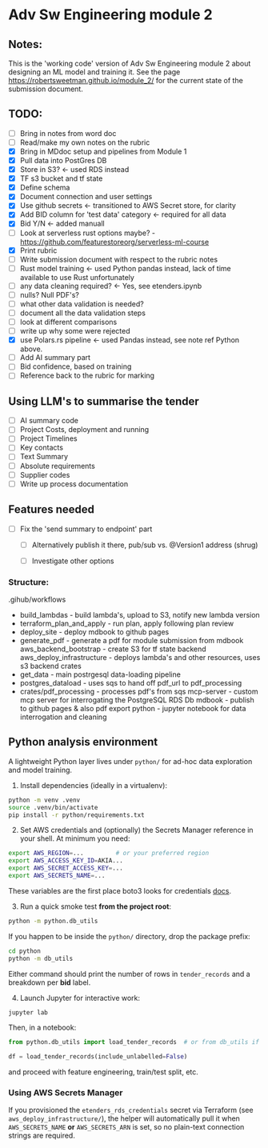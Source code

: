 # Adv Sw Engineering module 2

## Notes:

This is the 'working code' version of Adv Sw Engineering module 2 about designing an ML model and training it. See the page https://robertsweetman.github.io/module_2/ for the current state of the submission document.

## TODO:

- [ ] Bring in notes from word doc
- [ ] Read/make my own notes on the rubric
- [x] Bring in MDdoc setup and pipelines from Module 1
- [x] Pull data into PostGres DB
- [x] Store in S3? <- used RDS instead
- [x] TF s3 bucket and tf state
- [x] Define schema
- [x] Document connection and user settings
- [x] Use github secrets <- transitioned to AWS Secret store, for clarity
- [x] Add BID column for 'test data' category <- required for all data
- [x] Bid Y/N <- added manuall 
- [ ] Look at serverless rust options maybe? - https://github.com/featurestoreorg/serverless-ml-course 
- [x] Print rubric
- [ ] Write submission document with respect to the rubric notes
- [ ] Rust model training <- used Python pandas instead, lack of time available to use Rust unfortunately
- [ ] any data cleaning required? <- Yes, see etenders.ipynb
- [ ] nulls? Null PDF's?
- [ ] what other data validation is needed?
- [ ] document all the data validation steps
- [ ] look at different comparisons
- [ ] write up why some were rejected
- [x] use Polars.rs pipeline <- used Pandas instead, see note ref Python above.
- [ ] Add AI summary part
- [ ] Bid confidence, based on training
- [ ] Reference back to the rubric for marking

## Using LLM's to summarise the tender
- [ ] AI summary code
 - [ ] Project Costs, deployment and running 
 - [ ] Project Timelines
 - [ ] Key contacts
 - [ ] Text Summary
 - [ ] Absolute requirements
 - [ ] Supplier codes
- [ ] Write up process documentation

## Features needed
- [ ] Fix the 'send summary to endpoint' part
  - [ ] Alternatively publish it there, pub/sub vs. @Version1 address (shrug)
  - [ ] Investigate other options


### Structure: 

.gihub/workflows
 - build_lambdas            - build lambda's, upload to S3, notify new lambda version
 - terraform_plan_and_apply - run plan, apply following plan review
 - deploy_site              - deploy mdbook to github pages
 - generate_pdf             - generate a pdf for module submission from mdbook
aws_backend_bootstrap       - create S3 for tf state backend
aws_deploy_infrastructure   - deploys lambda's and other resources, uses s3 backend
crates
 - get_data                 - main postrgesql data-loading pipeline
 - postgres_dataload        - uses sqs to hand off pdf_url to pdf_processing
 - crates/pdf_processing    - processes pdf's from sqs
mcp-server                  - custom mcp server for interrogating the PostgreSQL RDS Db
mdbook                      - publish to github pages & also pdf export
python                      - jupyter notebook for data interrogation and cleaning

## Python analysis environment

A lightweight Python layer lives under `python/` for ad-hoc data exploration and model training.

1. Install dependencies (ideally in a virtualenv):

```bash
python -m venv .venv
source .venv/bin/activate
pip install -r python/requirements.txt
```

2. Set AWS credentials and (optionally) the Secrets Manager reference in your shell.  At minimum you need:

```bash
export AWS_REGION=...         # or your preferred region
export AWS_ACCESS_KEY_ID=AKIA...
export AWS_SECRET_ACCESS_KEY=...
export AWS_SECRETS_NAME=...
```

These variables are the first place boto3 looks for credentials [docs](https://boto3.amazonaws.com/v1/documentation/api/latest/guide/credentials.html#configuring-credentials).

3. Run a quick smoke test **from the project root**:

```bash
python -m python.db_utils
```

If you happen to be inside the `python/` directory, drop the package prefix:

```bash
cd python
python -m db_utils
```

Either command should print the number of rows in `tender_records` and a breakdown per **bid** label.

4. Launch Jupyter for interactive work:

```bash
jupyter lab
```

Then, in a notebook:

```python
from python.db_utils import load_tender_records  # or from db_utils if your CWD is python/

df = load_tender_records(include_unlabelled=False)
```

and proceed with feature engineering, train/test split, etc.

### Using AWS Secrets Manager

If you provisioned the `etenders_rds_credentials` secret via Terraform (see `aws_deploy_infrastructure/`), the helper will automatically pull it when `AWS_SECRETS_NAME` **or** `AWS_SECRETS_ARN` is set, so no plain-text connection strings are required.



